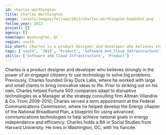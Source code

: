 ```yaml
---
id: charles-worthington
title: Charles Worthington
image: /assets/images/fellows/2013/charles-worthington-headshot.png
fellow_year: 2013
project: []
agency: []
hometown: Washington, DC
region: south
bio_short: Charles is a product designer and developer who believes strongly in the power of an engaged citizenry to use technology to solve big problems.
tags: ['south', '2013', 'Product', 'Software_And_Cloud_Infrastructure']
skills: ['Software and Cloud Infrastructure', 'Product']
---
```


Charles is a product designer and developer who believes strongly in the power of an engaged citizenry to use technology to solve big problems.  Previously, Charles founded Gray Duck Labs, where he worked with large and small clients to bring innovative ideas to life.  Prior to striking out on his own, Charles helped Fortune 500 companies adapt to disruptive technologies as a Manager at the strategy consulting firm Altman Vilandrie & Co.  From 2009-2010, Charles served a term appointment at the Federal Communications Commission, where he helped develop the Energy chapter of the National Broadband Plan, a blueprint for using advanced communications technologies to help achieve national goals in energy independence and efficiency.  Charles holds a BA in Social Studies from Harvard University.  He lives in Washington, DC, with his fiancée.
